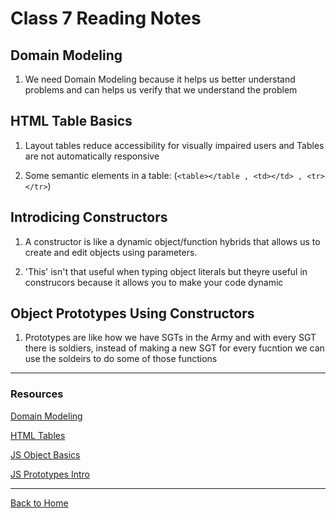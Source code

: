 # Class 7 Reading Notes

## Domain Modeling

1. We need Domain Modeling because it helps us better understand problems and can helps us verify that we understand the problem

## HTML Table Basics

1. Layout tables reduce accessibility for visually impaired users and Tables are not automatically responsive

2. Some semantic elements in a table: (`<table></table , <td></td> , <tr></tr>`)

## Introdicing Constructors

1. A constructor is like a dynamic object/function hybrids that allows us to create and edit objects using parameters.

2. 'This' isn't that useful when typing object literals but theyre useful in construcors because it allows you to make your code dynamic

## Object Prototypes Using Constructors

1. Prototypes are like how we have SGTs in the Army and with every SGT there is soldiers, instead of making a new SGT for every fucntion we can use the soldeirs to do some of those functions

---

### Resources

[Domain Modeling](https://github.com/codefellows/domain_modeling#domain-modeling)

[HTML Tables](https://developer.mozilla.org/en-US/docs/Learn/HTML/Tables/Basics)

[JS Object Basics](https://developer.mozilla.org/en-US/docs/Learn/JavaScript/Objects/Basics#what_is_this)

[JS Prototypes Intro](https://ui.dev/beginners-guide-to-javascript-prototype)

---

[Back to Home](../README.md)
